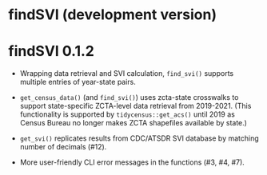 # findSVI (development version)

# findSVI 0.1.2

* Wrapping data retrieval and SVI calculation, `find_svi()` supports multiple entries of year-state pairs.

* `get_census_data()` (and `find_svi()`) uses zcta-state crosswalks to support state-specific ZCTA-level data retrieval from 2019-2021. (This functionality is supported by `tidycensus::get_acs()` until 2019 as Census Bureau no longer makes ZCTA shapefiles available by state.)

* `get_svi()` replicates results from CDC/ATSDR SVI database by matching number of decimals (#12).

* More user-friendly CLI error messages in the functions (#3, #4, #7).

